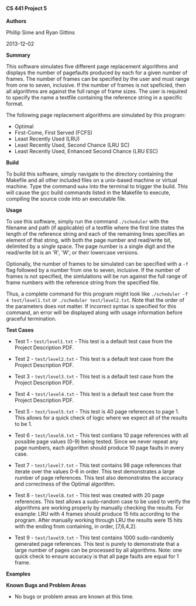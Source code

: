 #### CS 441 Project 5 ####

__Authors__

Phillip Sime and Ryan Gittins

2013-12-02

__Summary__

This software simulates five different page replacement algorithms and displays the number of pagefaults produced by each for a given number of frames.  The number of frames can be specified by the user and must range from one to seven, inclusive.  If the number of frames is not speficied, then all algorithms are against the full range of frame sizes.  The user is required to specify the name a textfile containing the reference string in a specific format.

The following page replacement algorithms are simulated by this program:

* Optimal
* First-Come, First Served (FCFS)
* Least Recently Used (LRU)
* Least Recently Used, Second Chance (LRU SC)
* Least Recently Used, Enhanced Second Chance (LRU ESC)

__Build__

To build this software, simply navigate to the directory containing the Makefile and all other included files on a unix-based machine or virtual machine. Type the command `make` into the terminal to trigger the build. This will cause the gcc build commands listed in the Makefile to execute, compiling the source code into an executable file.

__Usage__

To use this software, simply run the command `./scheduler` with the filename and path (if applicable) of a textfile where the first line states the length of the reference string and each of the remaining lines specifies an element of that string, with both the page number and read/write bit, delimited by a single space.  The page number is a single digit and the read/write bit is an 'R', 'W', or their lowercase versions.

Optionally, the number of frames to be simulated can be specified with a `-f` flag followed by a number from one to seven, inclusive.  If the number of frames is not specified, the simlulations will be run against the full range of frame numbers with the reference string from the specified file.

Thus, a complete command for this program might look like `./scheduler -f 4 test/level1.txt` or `./scheduler test/level2.txt`.  Note that the order of the parameters does not matter.  If incorrect syntax is specified for this command, an error will be displayed along with usage information before graceful termination.

__Test Cases__

* Test 1 - `test/level1.txt` - This test is a default test case from the Project Description PDF.


* Test 2 - `test/level2.txt` - This test is a default test case from the Project Description PDF.

* Test 3 - `test/level3.txt` - This test is a default test case from the Project Description PDF.

* Test 4 - `test/level4.txt` - This test is a default test case from the Project Description PDF.

* Test 5 - `test/level5.txt` - This test is 40 page references to page 1. This allows for a quick check of logic where we expect all of the results to be 1.

* Test 6 - `test/level6.txt` - This test contians 10 page references with all possible page values (0-9) being tested. Since we never repeat any page numbers, each algorithm should produce 10 page faults in every case.

* Test 7 - `test/level7.txt` - This test contains 98 page references that iterate over the values 0-6 in order. This test demonstrates a large number of page references. This test also demonstrates the accuracy and correctness of the Optimal algorithm.

* Test 8 - `test/level8.txt` - This test was created with 20 page references. This test allows a sudo-random case to be used to verify the algorithms are working properly by manually checking the results. For example: LRU with 4 frames should produce 15 hits according to the program. After manually working through LRU the results were 15 hits with the ending from containing, in order, [7,6,4,2].

* Test 9 - `test/level9.txt` - This test contains 1000 sudo-randomly generated page references. This test is purely to demonstrate that a large number of pages can be processed by all algorithms. Note: one quick check to ensure accuracy is that all page faults are equal for 1 frame.

__Examples__

__Known Bugs and Problem Areas__
* No bugs or problem areas are known at this time.

